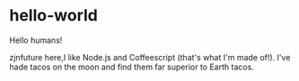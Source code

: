 # hello-world

Hello humans!

zjnfuture here,I like Node.js and Coffeescript (that's what I'm made of!).
I've hade tacos on the moon and find them far superior to Earth tacos.
